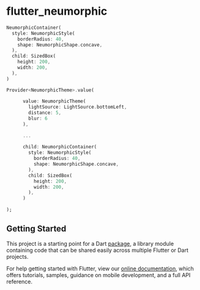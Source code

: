 # flutter_neumorphic

```dart
NeumorphicContainer(
  style: NeumorphicStyle(
    borderRadius: 40,
    shape: NeumorphicShape.concave,
  ),
  child: SizedBox(
    height: 200,
    width: 200,
  ),
)
```

```dart
Provider<NeumorphicTheme>.value(
      
      value: NeumorphicTheme(
        lightSource: LightSource.bottomLeft,
        distance: 5,
        blur: 6
      ),
      
      ...
      
      child: NeumorphicContainer(
        style: NeumorphicStyle(
          borderRadius: 40,
          shape: NeumorphicShape.concave,
        ),
        child: SizedBox(
          height: 200,
          width: 200,
        ),
      )
      
);
```

## Getting Started

This project is a starting point for a Dart
[package](https://flutter.dev/developing-packages/),
a library module containing code that can be shared easily across
multiple Flutter or Dart projects.

For help getting started with Flutter, view our 
[online documentation](https://flutter.dev/docs), which offers tutorials, 
samples, guidance on mobile development, and a full API reference.
